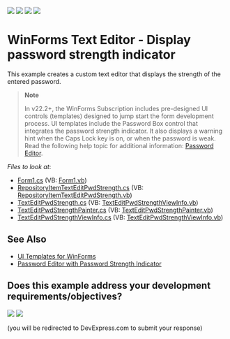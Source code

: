 <!-- default badges list -->
![](https://img.shields.io/endpoint?url=https://codecentral.devexpress.com/api/v1/VersionRange/128623441/14.1.3%2B)
[![](https://img.shields.io/badge/Open_in_DevExpress_Support_Center-FF7200?style=flat-square&logo=DevExpress&logoColor=white)](https://supportcenter.devexpress.com/ticket/details/T191224)
[![](https://img.shields.io/badge/📖_How_to_use_DevExpress_Examples-e9f6fc?style=flat-square)](https://docs.devexpress.com/GeneralInformation/403183)
[![](https://img.shields.io/badge/💬_Leave_Feedback-feecdd?style=flat-square)](#does-this-example-address-your-development-requirementsobjectives)
<!-- default badges end -->

# WinForms Text Editor - Display password strength indicator

This example creates a custom text editor that displays the strength of the entered password.

> **Note**
>
> In v22.2+, the WinForms Subscription includes pre-designed UI controls (templates) designed to jump start the form development process. UI templates include the Password Box control that integrates the password strength indicator. It also displays a warning hint when the Caps Lock key is on, or when the password is weak. Read the following help topic for additional information: [Password Editor](https://docs.devexpress.com/WindowsForms/404083/ui-templates/data-editors/password-editor).


*Files to look at*:

* [Form1.cs](./CS/TextEditPasswordStrengthBar/Form1.cs) (VB: [Form1.vb](./VB/TextEditPasswordStrengthBar/Form1.vb))
* [RepositoryItemTextEditPwdStrength.cs](./CS/TextEditPasswordStrengthBar/TextEditPwdStrength/RepositoryItemTextEditPwdStrength.cs) (VB: [RepositoryItemTextEditPwdStrength.vb](./VB/TextEditPasswordStrengthBar/TextEditPwdStrength/RepositoryItemTextEditPwdStrength.vb))
* [TextEditPwdStrength.cs](./CS/TextEditPasswordStrengthBar/TextEditPwdStrength/TextEditPwdStrength.cs) (VB: [TextEditPwdStrengthViewInfo.vb](./VB/TextEditPasswordStrengthBar/TextEditPwdStrength/TextEditPwdStrengthViewInfo.vb))
* [TextEditPwdStrengthPainter.cs](./CS/TextEditPasswordStrengthBar/TextEditPwdStrength/TextEditPwdStrengthPainter.cs) (VB: [TextEditPwdStrengthPainter.vb](./VB/TextEditPasswordStrengthBar/TextEditPwdStrength/TextEditPwdStrengthPainter.vb))
* [TextEditPwdStrengthViewInfo.cs](./CS/TextEditPasswordStrengthBar/TextEditPwdStrength/TextEditPwdStrengthViewInfo.cs) (VB: [TextEditPwdStrengthViewInfo.vb](./VB/TextEditPasswordStrengthBar/TextEditPwdStrength/TextEditPwdStrengthViewInfo.vb))


## See Also

* [UI Templates for WinForms](https://docs.devexpress.com/WindowsForms/404061/ui-templates)
* [Password Editor with Password Strength Indicator](https://docs.devexpress.com/WindowsForms/404083/ui-templates/data-editors/password-editor)
<!-- feedback -->
## Does this example address your development requirements/objectives?

[<img src="https://www.devexpress.com/support/examples/i/yes-button.svg"/>](https://www.devexpress.com/support/examples/survey.xml?utm_source=github&utm_campaign=winwofrms-textedit-password-strength-indicator&~~~was_helpful=yes) [<img src="https://www.devexpress.com/support/examples/i/no-button.svg"/>](https://www.devexpress.com/support/examples/survey.xml?utm_source=github&utm_campaign=winwofrms-textedit-password-strength-indicator&~~~was_helpful=no)

(you will be redirected to DevExpress.com to submit your response)
<!-- feedback end -->

